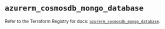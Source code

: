 # `azurerm_cosmosdb_mongo_database`

Refer to the Terraform Registry for docs: [`azurerm_cosmosdb_mongo_database`](https://registry.terraform.io/providers/hashicorp/azurerm/3.86.0/docs/resources/cosmosdb_mongo_database).
